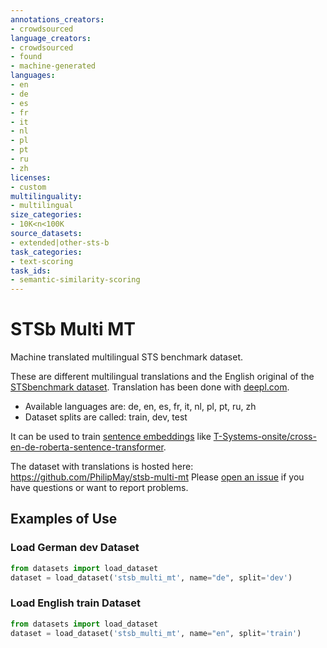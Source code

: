 ```yaml
---
annotations_creators:
- crowdsourced
language_creators:
- crowdsourced
- found
- machine-generated
languages:
- en
- de
- es
- fr
- it
- nl
- pl
- pt
- ru
- zh
licenses:
- custom
multilinguality:
- multilingual
size_categories:
- 10K<n<100K
source_datasets:
- extended|other-sts-b
task_categories:
- text-scoring
task_ids:
- semantic-similarity-scoring
---
```


# STSb Multi MT
Machine translated multilingual STS benchmark dataset.

These are different multilingual translations and the English original of the [STSbenchmark dataset](https://ixa2.si.ehu.es/stswiki/index.php/STSbenchmark). Translation has been done with [deepl.com](https://www.deepl.com/).

- Available languages are: de, en, es, fr, it, nl, pl, pt, ru, zh
- Dataset splits are called: train, dev, test

It can be used to train [sentence embeddings](https://github.com/UKPLab/sentence-transformers) like [T-Systems-onsite/cross-en-de-roberta-sentence-transformer](https://huggingface.co/T-Systems-onsite/cross-en-de-roberta-sentence-transformer).

The dataset with translations is hosted here: <https://github.com/PhilipMay/stsb-multi-mt>
Please [open an issue](https://github.com/PhilipMay/stsb-multi-mt/issues/new) if you have questions or want to report problems.

## Examples of Use

### Load German dev Dataset
```python
from datasets import load_dataset
dataset = load_dataset('stsb_multi_mt', name="de", split='dev')
```

### Load English train Dataset
```python
from datasets import load_dataset
dataset = load_dataset('stsb_multi_mt', name="en", split='train')
```

